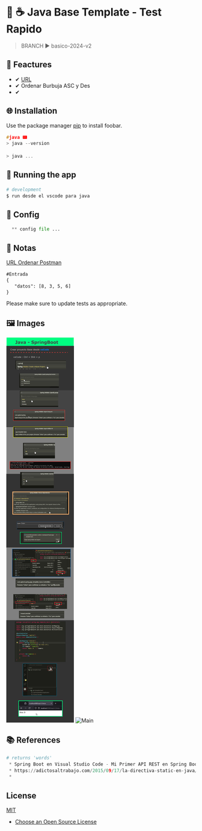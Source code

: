 

# 💎 ☕ Java Base Template - Test Rapido

> BRANCH ▶️ basico-2024-v2

## 📌 Feactures

 * ✔ [URL](http://localhost:8080/api/v1/inicio)
 * ✔ Ordenar Burbuja ASC y Des
 * ✔ 

## 🌐 Installation

Use the package manager [pip](https://pip.pypa.io/en/stable/) to install foobar.

```c
#java 📟
> java --version

> java ...
```

## 🔰 Running the app

```bash
# development
$ run desde el vscode para java

```

## 📐 Config
```python
  ** config file ...
```

## 📝 Notas

[URL Ordenar Postman](http://localhost:8080/api/v1/ordenar)
```
#Entrada
{
   "datos": [8, 3, 5, 6]
}
```

Please make sure to update tests as appropriate.

## 🖼 Images
  <img src=main.jpg alt="Main"/>
  <img src=main2.jpg alt="Main"/>

## 📚 References

```python
# returns 'words'
 * Spring Boot en Visual Studio Code - Mi Primer API REST en Spring Boot en menos de 5 minutos - YT
 * https://adictosaltrabajo.com/2015/09/17/la-directiva-static-en-java/
 * 

```

## License

[MIT](https://choosealicense.com/licenses/mit/)

* [Choose an Open Source License](https://choosealicense.com)